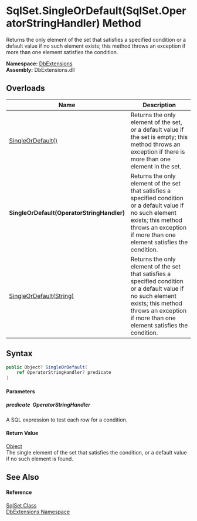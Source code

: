 SqlSet.SingleOrDefault(SqlSet.OperatorStringHandler) Method
===========================================================
Returns the only element of the set that satisfies a specified condition or a default value if no such element exists; this method throws an exception if more than one element satisfies the condition.
  
**Namespace:** [DbExtensions][1]  
**Assembly:** DbExtensions.dll

Overloads
---------

| Name                                       | Description                                                                                                                                                                                              |
| ------------------------------------------ | -------------------------------------------------------------------------------------------------------------------------------------------------------------------------------------------------------- |
| [SingleOrDefault()][2]                     | Returns the only element of the set, or a default value if the set is empty; this method throws an exception if there is more than one element in the set.                                               |
| **SingleOrDefault(OperatorStringHandler)** | Returns the only element of the set that satisfies a specified condition or a default value if no such element exists; this method throws an exception if more than one element satisfies the condition. |
| [SingleOrDefault(String)][3]               | Returns the only element of the set that satisfies a specified condition or a default value if no such element exists; this method throws an exception if more than one element satisfies the condition. |


Syntax
------

```csharp
public Object? SingleOrDefault(
	ref OperatorStringHandler? predicate
)
```

#### Parameters

##### *predicate*  OperatorStringHandler
A SQL expression to test each row for a condition.

#### Return Value
[Object][4]  
The single element of the set that satisfies the condition, or a default value if no such element is found.

See Also
--------

#### Reference
[SqlSet Class][5]  
[DbExtensions Namespace][1]  

[1]: ../README.md
[2]: SingleOrDefault.md
[3]: SingleOrDefault_2.md
[4]: https://learn.microsoft.com/dotnet/api/system.object
[5]: README.md